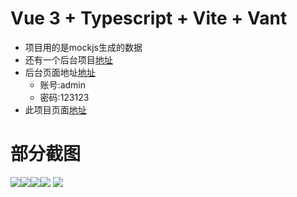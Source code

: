 # Vue 3 + Typescript + Vite + Vant

- 项目用的是mockjs生成的数据
- 还有一个后台项目[地址](https://github.com/1029243083/elm-admin)
- 后台页面地址[地址](https://1029243083.github.io/elm-admin/dist/index.html#/c_home)
    - 账号:admin
    - 密码:123123
- 此项目页面[地址](https://1029243083.github.io/elm/dist/index.html#/home)

# 部分截图
![](https://i.loli.net/2021/05/24/hZ8OikQKouTrVAa.png)![](https://i.loli.net/2021/05/24/CsTOrMYgSutvaoj.png)![](https://i.loli.net/2021/05/24/ouyb4sWnGacXxpd.png)![](https://i.loli.net/2021/05/24/B1ftm3aP4FcHlA7.png)
![](https://i.loli.net/2021/05/24/oUbhVkeauclvwPK.png)